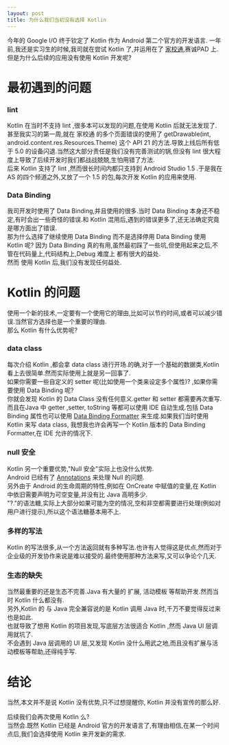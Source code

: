 ```yaml
---
layout: post
title: 为什么我们当初没有选择 Kotlin
---
```




今年的 Google I/O 终于钦定了 Kotlin 作为 Android 第二个官方的开发语言.
一年前,我还是实习生的时候,我司就在尝试 Kotlin 了,并运用在了 [家校通](http://a.app.qq.com/o/simple.jsp?pkgname=com.ci123.noctt),赛诚PAD 上.  
但是为什么后续的应用没有使用 Kotlin 开发呢?  

# 最初遇到的问题

### lint
Kotlin 在当时不支持 lint ,很多本可以发现的问题,在使用 Kotlin 后就无法发现了.  
甚至我实习的第一周,就在 家校通 的多个页面错误的使用了 getDrawable(int, android.content.res.Resources.Theme) 这个 API 21 的方法.导致上线后所有低于 5.0 的设备闪退.当然这大部分责任是我们没有完善测试的锅,但没有 lint 很大程度上导致了后续开发时我们都战战兢兢,生怕用错了方法.  
后来 Kotlin 支持了 lint ,然而很长时间内都只支持到 Android Studio 1.5 .于是我在 AS 的四个频道之外,又放了一个 1.5 的包,每次开发 Kotlin 的应用来使用.

### Data Binding
我司开发时使用了 Data Binding,并且使用的很多.当时 Data Binding 本身还不稳定,有时会出一些奇怪的错误.和 Kotlin 混用后,遇到的错误更多了,还无法确定究竟是哪方面出了错误.  
那为什么选择了继续使用 Data Binding 而不是选择停用 Data Binding 使用 Kotlin 呢? 因为 Data Binding 真的有用,虽然最初踩了一些坑,但使用起来之后,不管在代码量上,代码结构上,Debug 难度上 都有很大的益处.  
然而 使用 Kotlin 后,我们没有发现任何益处.

# Kotlin 的问题

使用一个新的技术,一定要有一个使用它的理由,比如可以节约时间,或者可以减少错误.当然官方选择也是一个重要的理由.  
那么 Kotlin 有什么优势呢?

### data class

 每次介绍 Kotlin ,都会拿 data class 进行开场.的确,对于一个基础的数据类,Kotlin 看上去很简单.然而实际使用上就是另一回事了.  
 如果你需要一些自定义的 setter 呢(比如使用一个类来设定多个属性)? ,如果你需要使用 Data Binding 呢?  
 你就会发现 Kotlin 的 Data Class 没有任何意义.getter 和 setter 都需要再次重写.  
 而且在Java 中 getter ,setter, toString 等都可以使用 IDE 自动生成.包括 Data Binding 属性也可以使用 [Data Binding Formatter](https://plugins.jetbrains.com/plugin/8616-data-binding-formatter) 来生成.如果我们当时使用 Kotlin 来写 data class, 我想我也许会再写一个 Kotlin 版本的 Data Binding Formatter,在 IDE 允许的情况下.

### null 安全 
Kotlin 另一个重要优势,"Null 安全"实际上也没什么优势.  
Android 已经有了 [Annotations](https://developer.android.com/studio/write/annotations.html#adding-nullness) 来处理 Null 的问题.   
另外由于 Android 的生命周期的特性,例如在 OnCreate 中赋值的变量,在 Kotlin 中依旧需要声明为可空变量,并没有比 Java 高明多少.  
"?."的语法糖,实际上大部分如果可能为空的情况,空和非空都需要进行处理(例如对用户进行提示),所以这个语法糖基本用不上.  

### 多样的写法
Kotlin 的写法很多,从一个方法返回就有多种写法.也许有人觉得这是优点,然而对于企业级的开发协作来说是难以接受的.最终使用那种方法来写,又可以争论个几天.

### 生态的缺失
当然最重要的还是生态不完善.Java 有大量的 扩展, 活动模板 等帮助开发.然而当时 Kotlin 什么都没有.  
另外,Kotlin 的 与 Java 完全兼容说的是 Kotlin 调用 Java 时,千万不要觉得反过来也是如此.  
也就导致了想用 Kotlin 的项目发现,写底层方法很适合 Kotlin ,然而 Java UI 层调用就坑了.  
不会遇到 Java 层调用的 UI 层,又发现 Kotlin 没什么用武之地,而且没有扩展与活动模板等帮助,还得纯手写.


# 结论

当然,本文并不是说 Kotlin 没有优势,只不过想提醒你, Kotlin 并没有宣传的那么好.  
  

后续我们会再次使用 Kotlin 么?  
当然会.既然 Kotlin 已经是 Android 官方的开发语言了,有理由相信,在某一个时间点后,我们会选择使用 Kotlin 来开发新的需求.
 
